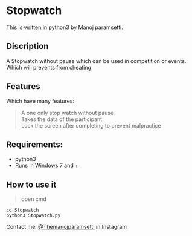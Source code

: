 # Stopwatch
This is written in python3 by Manoj paramsetti.
## Discription
A Stopwatch without pause which can be used in competition or events. Which will prevents from cheating
## Features
Which have many features:
> A one only stop watch without pause\
> Takes the data of the participant\
> Lock the screen after completing to prevent malpractice

## Requirements:
  - python3
  - Runs in Windows 7 and +

## How to use it
  > open cmd
  ```
  cd Stopwatch
  python3 Stopwatch.py
  ```
  
Contact me: [@Themanojparamsetti](https://www.instagram.com/themanojparamsetti/) in Instagram
